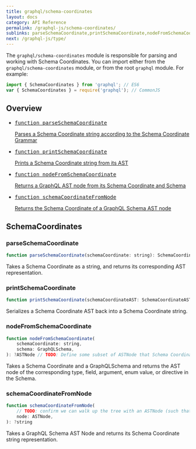 ```yaml
---
title: graphql/schema-coordinates
layout: docs
category: API Reference
permalink: /graphql-js/schema-coordinates/
sublinks: parseSchemaCoordinate,printSchemaCoordinate,nodeFromSchemaCoordinate,schemaCoordinateFromNode
next: /graphql-js/type/
---
```


The `graphql/schema-coordinates` module is responsible for parsing and working with Schema Coordinates. You can import either from the `graphql/schema-coordinates` module, or from the root `graphql` module. For example:

```js
import { SchemaCoordinates } from 'graphql'; // ES6
var { SchemaCoordinates } = require('graphql'); // CommonJS
```

## Overview

<ul class="apiIndex">
  <li>
    <a href="#parseSchemaCoordinate">
      <pre>function parseSchemaCoordinate</pre>
      Parses a Schema Coordinate string according to the Schema Coordinate Grammar
    </a>
  </li>
  <li>
    <a href="#printSchemaCoordinate">
      <pre>function printSchemaCoordinate</pre>
      Prints a Schema Coordinate string from its AST
    </a>
  </li>
  <li>
    <a href="#nodeFromSchemaCoordinate">
      <pre>function nodeFromSchemaCoordinate</pre>
      Returns a GraphQL AST node from its Schema Coordinate and Schema
    </a>
  </li>
  <li>
    <a href="#schemaCoordinateFromNode">
      <pre>function schemaCoordinateFromNode</pre>
      Returns the Schema Coordinate of a GraphQL Schema AST node
    </a>
  </li>
</ul>

## SchemaCoordinates

### parseSchemaCoordinate

```js
function parseSchemaCoordinate(schemaCoordinate: string): SchemaCoordinateAST
```

Takes a Schema Coordinate as a string, and returns its corresponding AST
representation.

### printSchemaCoordinate

```js
function printSchemaCoordinate(schemaCoordinateAST: SchemaCoordinateAST): string
```

Serializes a Schema Coordinate AST back into a Schema Coordinate string.

### nodeFromSchemaCoordinate

```js
function nodeFromSchemaCoordinate(
    schemaCoordinate: string,
    schema: GraphQLSchema,
): ?ASTNode // TODO: Define some subset of ASTNode that Schema Coordinates can represent
```

Takes a Schema Coordinate and a GraphQLSchema and returns the AST node of the
corresponding type, field, argument, enum value, or directive in the Schema.

### schemaCoordinateFromNode

```js
function schemaCoordinateFromNode(
    // TODO: confirm we can walk up the tree with an ASTNode (such that we don't need a GraphQLSchema as an argument too)
    node: ASTNode,
): ?string
```

Takes a GraphQL Schema AST Node and returns its Schema Coordinate string
representation.